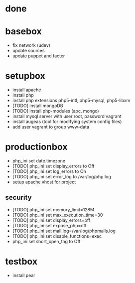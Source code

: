 # done

# basebox

* fix network (udev)
* update sources
* update puppet and facter

# setupbox

* install apache
* install php
* install php extensions php5-intl, php5-mysql, php5-libxm
* [TODO] install mongoDB
* [TODO] install php-modules (apc, mongo)
* install mysql server with user root, password vagrant
* install augeas (tool for modifying system config files)
* add user vagrant to group www-data


# productionbox

* php_ini set date.timezone
* [TODO] php_ini set display_errors to Off
* [TODO] php_ini set log_errors to On
* [TODO] php_ini set error_log to /var/log/php.log
* setup apache vhost for project

## security

* [TODO] php_ini set memory_limit=128M
* [TODO] php_ini set max_execution_time=30
* [TODO] php_ini set display_errors=off
* [TODO] php_ini set expose_php=off
* [TODO] php_ini set mail.log=/var/log/phpmails.log
* [TODO] php_ini set disable_functions=exec
* php_ini set short_open_tag to Off

# testbox

* install pear